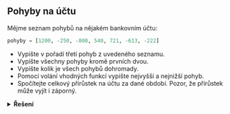 ## Pohyby na účtu

Mějme seznam pohybů na nějakém bankovním účtu:

```python
pohyby = [1200, -250, -800, 540, 721, -613, -222]
```

- Vypište v pořadí třetí pohyb z uvedeného seznamu.
- Vypište všechny pohyby kromě prvních dvou.
- Vypište kolik je všech pohybů dohromady.
- Pomocí volání vhodných funkcí vypište nejvyšší a nejnižší pohyb.
- Spočítejte celkový přírůstek na účtu za dané období. Pozor, že přírůstek může vyjít i záporný.

<details>
<summary><b>Řešení</b></summary>


```python
pohyby = [1200, -250, -800, 540, 721, -613, -222]

# v poradi treti
print(pohyby[2])

# vsechny krome dvou prvnich
print(pohyby[2:])

# vsechny dohromady
print(len(pohyby))

# nejvyssi a nejnizsi
print(f'nejnizsi je {min(pohyby)}, nejvyssi {max(pohyby)}')

# celkovy prirustek
print(f'zustatek = {sum(pohyby)}')
```

</details>
